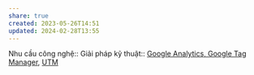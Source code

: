 ```yaml
---
share: true
created: 2023-05-26T14:51
updated: 2024-02-28T13:55
---
```

Nhu cầu công nghệ::
Giải pháp kỹ thuật:: [Google Analytics, Google Tag Manager](../Gi%E1%BA%A3i%20ph%C3%A1p%20k%E1%BB%B9%20thu%E1%BA%ADt/Google%20Analytics,%20Google%20Tag%20Manager.md), [UTM](../Gi%E1%BA%A3i%20ph%C3%A1p%20k%E1%BB%B9%20thu%E1%BA%ADt/UTM.md)